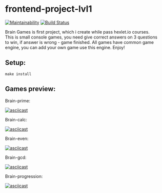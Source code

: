 # frontend-project-lvl1

[![Maintainability](https://api.codeclimate.com/v1/badges/5e5191fea1d8c1d09713/maintainability)](https://codeclimate.com/github/heyMakar/frontend-project-lvl1/maintainability)
[![Build Status](https://travis-ci.org/heyMakar/frontend-project-lvl1.svg?branch=master)](https://travis-ci.org/heyMakar/frontend-project-lvl1)

Brain Games is first project, which i create while pass hexlet.io courses. 
This is small console games, you need give correct answers on 3 questions to win, if answer is wrong - game finished.
All games have common game engine, you can add your own game use this engine.
Enjoy!

## Setup:

`make install`

## Games preview:


Brain-prime:

[![asciicast](https://asciinema.org/a/Vd4ta7Ua2LBOjQnj83iwGeSju.svg)](https://asciinema.org/a/Vd4ta7Ua2LBOjQnj83iwGeSju)

Brain-calc:

[![asciicast](https://asciinema.org/a/Fmo5WtQsL8IhUlhdLzjDRZrNm.svg)](https://asciinema.org/a/Fmo5WtQsL8IhUlhdLzjDRZrNm)

Brain-even:

[![asciicast](https://asciinema.org/a/vRUxV6xmD6gVr7LfrOdLd8UCa.svg)](https://asciinema.org/a/vRUxV6xmD6gVr7LfrOdLd8UCa)

Brain-gcd:

[![asciicast](https://asciinema.org/a/QzhehzXZwPSgygiWnh2zqsOvY.svg)](https://asciinema.org/a/QzhehzXZwPSgygiWnh2zqsOvY)

Brain-progression:

[![asciicast](https://asciinema.org/a/P4Yt5lPFyi25Wekbo39svnKlT.svg)](https://asciinema.org/a/P4Yt5lPFyi25Wekbo39svnKlT)
